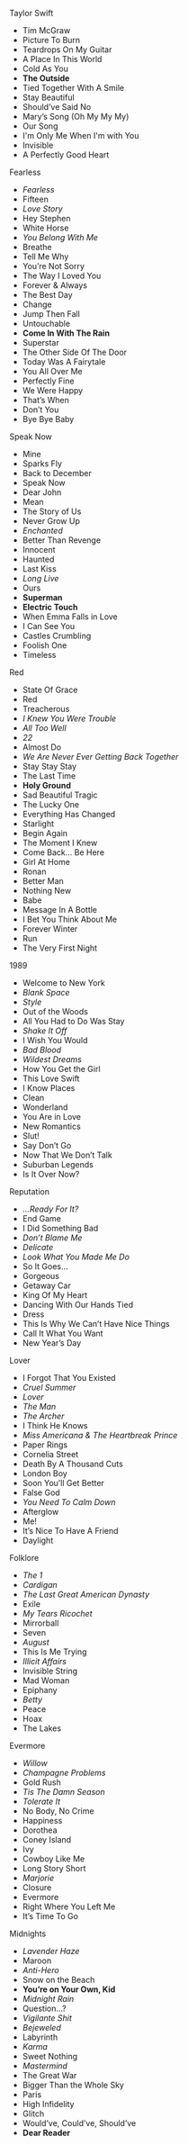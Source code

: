 Taylor Swift

- Tim McGraw
- Picture To Burn
- Teardrops On My Guitar
- A Place In This World
- Cold As You
- **The Outside**
- Tied Together With A Smile
- Stay Beautiful
- Should’ve Said No
- Mary’s Song (Oh My My My)
- Our Song
- I'm Only Me When I'm with You
- Invisible
- A Perfectly Good Heart

Fearless

- *Fearless*
- Fifteen
- *Love Story*
- Hey Stephen
- White Horse
- *You Belong With Me*
- Breathe
- Tell Me Why
- You’re Not Sorry
- The Way I Loved You
- Forever & Always
- The Best Day
- Change
- Jump Then Fall
- Untouchable
- **Come In With The Rain**
- Superstar
- The Other Side Of The Door
- Today Was A Fairytale
- You All Over Me
- Perfectly Fine
- We Were Happy
- That’s When
- Don’t You
- Bye Bye Baby

Speak Now

- Mine
- Sparks Fly
- Back to December
- Speak Now
- Dear John
- Mean
- The Story of Us
- Never Grow Up
- *Enchanted*
- Better Than Revenge
- Innocent
- Haunted
- Last Kiss
- *Long Live*
- Ours
- **Superman**
- **Electric Touch**
- When Emma Falls in Love
- I Can See You
- Castles Crumbling
- Foolish One
- Timeless

Red

- State Of Grace
- Red
- Treacherous
- *I Knew You Were Trouble*
- *All Too Well*
- *22*
- Almost Do
- *We Are Never Ever Getting Back Together*
- Stay Stay Stay
- The Last Time
- **Holy Ground**
- Sad Beautiful Tragic
- The Lucky One
- Everything Has Changed
- Starlight
- Begin Again
- The Moment I Knew
- Come Back… Be Here
- Girl At Home
- Ronan
- Better Man
- Nothing New
- Babe
- Message In A Bottle
- I Bet You Think About Me
- Forever Winter
- Run
- The Very First Night

1989

- Welcome to New York
- *Blank Space*
- *Style*
- Out of the Woods
- All You Had to Do Was Stay
- *Shake It Off*
- I Wish You Would
- *Bad Blood*
- *Wildest Dreams*
- How You Get the Girl
- This Love Swift
- I Know Places
- Clean
- Wonderland
- You Are in Love
- New Romantics
- Slut!
- Say Don’t Go
- Now That We Don’t Talk
- Suburban Legends
- Is It Over Now?

Reputation

- *…Ready For It?*
- End Game
- I Did Something Bad
- *Don’t Blame Me*
- *Delicate*
- *Look What You Made Me Do*
- So It Goes…
- Gorgeous
- Getaway Car
- King Of My Heart
- Dancing With Our Hands Tied
- Dress
- This Is Why We Can’t Have Nice Things
- Call It What You Want
- New Year’s Day

Lover

- I Forgot That You Existed
- *Cruel Summer*
- *Lover*
- *The Man*
- *The Archer*
- I Think He Knows
- *Miss Americana & The Heartbreak Prince*
- Paper Rings
- Cornelia Street
- Death By A Thousand Cuts
- London Boy
- Soon You’ll Get Better
- False God
- *You Need To Calm Down*
- Afterglow
- Me!
- It’s Nice To Have A Friend
- Daylight

Folklore

- *The 1*
- *Cardigan*
- *The Last Great American Dynasty*
- Exile
- *My Tears Ricochet*
- Mirrorball
- Seven
- *August*
- This Is Me Trying
- *Illicit Affairs*
- Invisible String
- Mad Woman
- Epiphany
- *Betty*
- Peace
- Hoax
- The Lakes

Evermore

- *Willow*
- *Champagne Problems*
- Gold Rush
- *Tis The Damn Season*
- *Tolerate It*
- No Body, No Crime
- Happiness
- Dorothea
- Coney Island
- Ivy
- Cowboy Like Me
- Long Story Short
- *Marjorie*
- Closure
- Evermore
- Right Where You Left Me
- It’s Time To Go

Midnights

- *Lavender Haze*
- Maroon
- *Anti-Hero*
- Snow on the Beach
- **You’re on Your Own, Kid**
- *Midnight Rain*
- Question…?
- *Vigilante Shit*
- *Bejeweled*
- Labyrinth
- *Karma*
- Sweet Nothing
- *Mastermind*
- The Great War
- Bigger Than the Whole Sky
- Paris
- High Infidelity
- Glitch
- Would’ve, Could’ve, Should’ve
- **Dear Reader**
